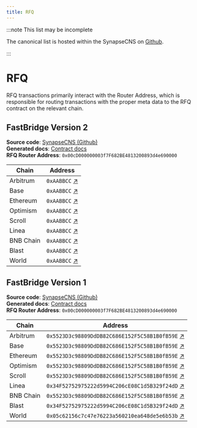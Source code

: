 ```yaml
---
title: RFQ
---
```


:::note This list may be incomplete

The canonical list is hosted within the SynapseCNS on [Github](https://github.com/synapsecns/synapse-contracts).

:::

# RFQ

RFQ transactions primarily interact with the Router Address, which is responsible for routing transactions with the proper meta data to the RFQ contract on the relevant chain.

## FastBridge Version 2

**Source code**: [SynapseCNS (Github)](https://github.com/synapsecns/sanguine/tree/master/packages/contracts-rfq)\
**Generated docs**: [Contract docs](https://rfq-contracts.synapseprotocol.com/contracts/FastBridgeV2.sol/contract.FastBridgeV2.html)\
**RFQ Router Address**: `0x00cD000000003f7F682BE4813200893d4e690000`

<!-- TODO-DOCS -->
| Chain    | Address |
| -------- | ------- |
| Arbitrum | `0xAABBCC` [↗](https://arbiscan.io/address/0xAABBCC)             |
| Base     | `0xAABBCC` [↗](https://basescan.org/address/0xAABBCC)            |
| Ethereum | `0xAABBCC` [↗](https://etherscan.io/address/0xAABBCC)            |
| Optimism | `0xAABBCC` [↗](https://optimistic.etherscan.io/address/0xAABBCC) |
| Scroll   | `0xAABBCC` [↗](https://scrollscan.com/address/0xAABBCC)          |
| Linea    | `0xAABBCC` [↗](https://lineascan.build/address/0xAABBCC)         |
| BNB Chain| `0xAABBCC` [↗](https://bscscan.com/address/0xAABBCC)             |
| Blast    | `0xAABBCC` [↗](https://blastscan.io/address/0xAABBCC)            |
| World    | `0xAABBCC` [↗](https://worldscan.org/address/0xAABBCC)           |


## FastBridge Version 1

**Source code**: [SynapseCNS (Github)](https://github.com/synapsecns/sanguine/tree/master/packages/contracts-rfq)\
**Generated docs**: [Contract docs](https://rfq-contracts.synapseprotocol.com/contracts/FastBridge.sol/contract.FastBridge.html)\
**RFQ Router Address**: `0x00cD000000003f7F682BE4813200893d4e690000`

| Chain    | Address |
| -------- | ------- |
| Arbitrum | `0x5523D3c98809DdDB82C686E152F5C58B1B0fB59E` [↗](https://arbiscan.io/address/0x5523D3c98809DdDB82C686E152F5C58B1B0fB59E)             |
| Base     | `0x5523D3c98809DdDB82C686E152F5C58B1B0fB59E` [↗](https://basescan.org/address/0x5523D3c98809DdDB82C686E152F5C58B1B0fB59E)            |
| Ethereum | `0x5523D3c98809DdDB82C686E152F5C58B1B0fB59E` [↗](https://etherscan.io/address/0x5523D3c98809DdDB82C686E152F5C58B1B0fB59E)            |
| Optimism | `0x5523D3c98809DdDB82C686E152F5C58B1B0fB59E` [↗](https://optimistic.etherscan.io/address/0x5523D3c98809DdDB82C686E152F5C58B1B0fB59E) |
| Scroll   | `0x5523D3c98809DdDB82C686E152F5C58B1B0fB59E` [↗](https://scrollscan.com/address/0x5523D3c98809DdDB82C686E152F5C58B1B0fB59E)          |
| Linea    | `0x34F52752975222d5994C206cE08C1d5B329f24dD` [↗](https://lineascan.build/address/0x34F52752975222d5994C206cE08C1d5B329f24dD)         |
| BNB Chain| `0x5523D3c98809DdDB82C686E152F5C58B1B0fB59E` [↗](https://bscscan.com/address/0x5523D3c98809DdDB82C686E152F5C58B1B0fB59E)             |
| Blast    | `0x34F52752975222d5994C206cE08C1d5B329f24dD` [↗](https://blastscan.io/address/0x34F52752975222d5994C206cE08C1d5B329f24dD)            |
| World    | `0x05c62156c7c47e76223a560210ea648de5e6b53b` [↗](https://worldscan.org/address/0x05c62156c7c47e76223a560210ea648de5e6b53b)           |
